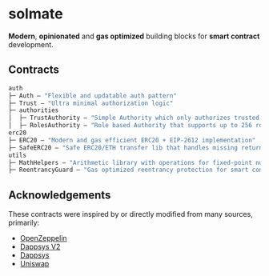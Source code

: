 # solmate

**Modern**, **opinionated** and **gas optimized** building blocks for **smart contract** development.

## Contracts

```ml
auth
├─ Auth — "Flexible and updatable auth pattern"
├─ Trust — "Ultra minimal authorization logic"
├─ authorities
│  ├─ TrustAuthority — "Simple Authority which only authorizes trusted users"
│  ├─ RolesAuthority — "Role based Authority that supports up to 256 roles"
erc20
├─ ERC20 — "Modern and gas efficient ERC20 + EIP-2612 implementation"
├─ SafeERC20 — "Safe ERC20/ETH transfer lib that handles missing return values"
utils
├─ MathHelpers — "Arithmetic library with operations for fixed-point numbers"
├─ ReentrancyGuard — "Gas optimized reentrancy protection for smart contracts"
```

## Acknowledgements

These contracts were inspired by or directly modified from many sources, primarily:

- [OpenZeppelin](https://github.com/OpenZeppelin/openzeppelin-contracts)
- [Dappsys V2](https://github.com/dapp-org/dappsys-v2)
- [Dappsys](https://github.com/dapphub/dappsys)
- [Uniswap](https://github.com/Uniswap/uniswap-lib)
